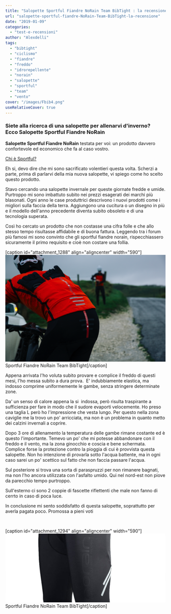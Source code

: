 ```yaml
---
title: "Salopette Sportful Fiandre NoRain Team BibTight : la recensione"
url: "salopette-sportful-fiandre-NoRain-Team-BibTight-la-recensione"
date: "2019-01-09"
categories: 
  - "test-e-recensioni"
author: "Alexdelli"
tags: 
  - "bibtight"
  - "ciclismo"
  - "fiandre"
  - "freddo"
  - "idrorepellente"
  - "norain"
  - "salopette"
  - "sportful"
  - "team"
  - "vento"
cover: "/images/Fbib4.png"
useRelativeCover: true
---
```


### Siete alla ricerca di una salopette per allenarvi d'inverno? Ecco **Salopette Sportful Fiandre NoRain**

**Salopette Sportful Fiandre NoRain** testata per voi: un prodotto davvero confortevole ed economico che fa al caso vostro.

[Chi è Sportful?](https://www.sportful.com/it/about-us/our-history)

Eh si, devo dire che mi sono sacrificato volentieri questa volta. Scherzi a parte, prima di parlarvi della mia nuova salopette, vi spiego come ho scelto questo prodotto.

Stavo cercando una salopette invernale per queste giornate fredde e umide. Purtroppo mi sono imbattuto subito nei prezzi esagerati dei marchi più blasonati. Ogni anno le case produttrici descrivono i nuovi prodotti come i migliori sulla faccia della terra. Aggiungono una cucitura o un disegno in più e il modello dell'anno precedente diventa subito obsoleto e di una tecnologia superata.

Così ho cercato un prodotto che non costasse una cifra folle e che allo stesso tempo risultasse affidabile e di buona fattura. Leggendo tra i forum più famosi mi sono convinto che gli sportful fiandre norain, rispecchiassero sicuramente il primo requisito e cioè non costare una follia.

\[caption id="attachment\_1288" align="aligncenter" width="590"\][![Sportful Fiandre NoRain Team BibTight](images/fbib3-590x394.png)](https://alexdelli.it/wp-content/uploads/2019/01/fbib3.png) Sportful Fiandre NoRain Team BibTight\[/caption\]

Appena arrivata l'ho voluta subito provare e complice il freddo di questi mesi, l'ho messa subito a dura prova.  E' indubbiamente elastica, ma indosso comprime uniformemente le gambe, senza stringere determinate zone.

Da' un senso di calore appena la si  indossa, però risulta traspirante a sufficienza per fare in modo che il sudore evaporti velocemente. Ho preso una taglia L però ho l'impressione che vesta lungo. Per questo nella zona caviglie me la trovo un po' arricciata, ma non è un problema in quanto metto dei calzini invernali a coprire.

Dopo 3 ore di allenamento la temperatura delle gambe rimane costante ed è questo l'importante. Temevo un po' che mi potesse abbandonare con il freddo e il vento, ma la zona ginocchio e coscia e bene schermata. Complice forse la protezione contro la pioggia di cui è provvista questa salopette. Non ho intenzione di provarla sotto l'acqua battente, ma in ogni caso sarei un po' scettico sul fatto che non faccia passare l'acqua.

Sul posteriore si trova una sorta di paraspruzzi per non rimanere bagnati, ma non l'ho ancora utilizzata con l'asfalto umido. Qui nel nord-est non piove da parecchio tempo purtroppo.

Sull'esterno ci sono 2 coppie di fascette riflettenti che male non fanno di cerrto in caso di poca luce.

In conclusione mi sento soddisfatto di questa salopette, soprattutto per averla pagata poco. Promossa a pieni voti

 

\[caption id="attachment\_1294" align="aligncenter" width="590"\][![Sportful Fiandre NoRain Team BibTight](images/113272-5-590x252.jpg "Sportful Fiandre NoRain Team BibTight")](https://alexdelli.it/wp-content/uploads/2019/01/113272-5.jpg) Sportful Fiandre NoRain Team BibTight\[/caption\]
